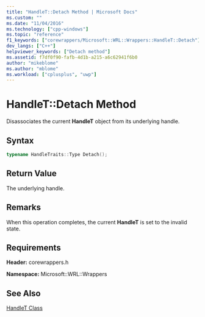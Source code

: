 ```yaml
---
title: "HandleT::Detach Method | Microsoft Docs"
ms.custom: ""
ms.date: "11/04/2016"
ms.technology: ["cpp-windows"]
ms.topic: "reference"
f1_keywords: ["corewrappers/Microsoft::WRL::Wrappers::HandleT::Detach"]
dev_langs: ["C++"]
helpviewer_keywords: ["Detach method"]
ms.assetid: f7df0f90-fafb-4d1b-a215-a6c62941f6b0
author: "mikeblome"
ms.author: "mblome"
ms.workload: ["cplusplus", "uwp"]
---
```

# HandleT::Detach Method
Disassociates the current **HandleT** object from its underlying handle.  
  
## Syntax  
  
```cpp  
typename HandleTraits::Type Detach();  
```  
  
## Return Value  
 The underlying handle.  
  
## Remarks  
 When this operation completes, the current **HandleT** is set to the invalid state.  
  
## Requirements  
 **Header:** corewrappers.h  
  
 **Namespace:** Microsoft::WRL::Wrappers  
  
## See Also  
 [HandleT Class](../windows/handlet-class.md)